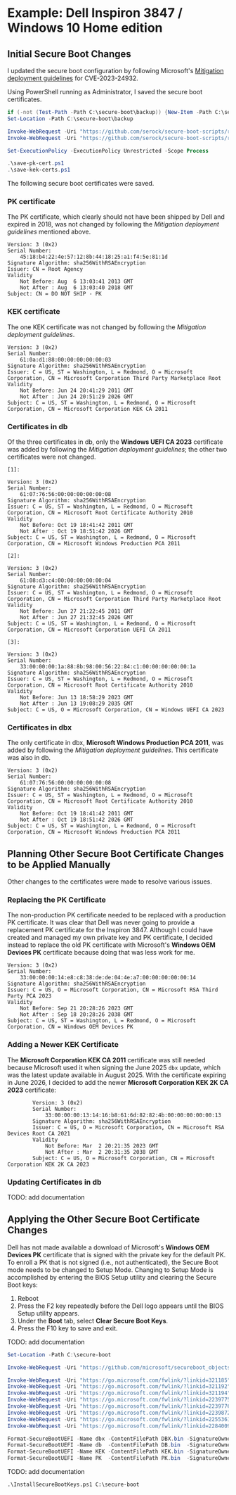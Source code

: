 # Example: Dell Inspiron 3847 / Windows 10 Home edition

## Initial Secure Boot Changes

I updated the secure boot configuration by following Microsoft's [Mitigation deployment guidelines](https://support.microsoft.com/en-us/topic/how-to-manage-the-windows-boot-manager-revocations-for-secure-boot-changes-associated-with-cve-2023-24932-41a975df-beb2-40c1-99a3-b3ff139f832d#bkmk_mitigation_guidelines) for CVE-2023-24932.

Using PowerShell running as Administrator, I saved the secure boot certificates.

```powershell
if (-not (Test-Path -Path C:\secure-boot\backup)) {New-Item -Path C:\secure-boot\backup -ItemType Directory}
Set-Location -Path C:\secure-boot\backup

Invoke-WebRequest -Uri "https://github.com/serock/secure-boot-scripts/raw/8d0a8c58d17e554cb1ca0f9cfe4987a026308a7a/powershell/save-pk-cert.ps1"   -OutFile save-pk-cert.ps1
Invoke-WebRequest -Uri "https://github.com/serock/secure-boot-scripts/raw/0bb051e1e06887d6aa84123b0ceeae15e831f037/powershell/save-kek-certs.ps1" -OutFile save-kek-certs.ps1

Set-ExecutionPolicy -ExecutionPolicy Unrestricted -Scope Process

.\save-pk-cert.ps1
.\save-kek-certs.ps1

```

The following secure boot certificates were saved.

### PK certificate

The PK certificate, which clearly should not have been shipped by Dell and expired in 2018, was not changed by following the *Mitigation deployment guidelines* mentioned above.

```
Version: 3 (0x2)
Serial Number:
    45:18:b4:22:4e:57:12:8b:44:18:25:a1:f4:5e:81:1d
Signature Algorithm: sha256WithRSAEncryption
Issuer: CN = Root Agency
Validity
    Not Before: Aug  6 13:03:41 2013 GMT
    Not After : Aug  6 13:03:40 2018 GMT
Subject: CN = DO NOT SHIP - PK
```

### KEK certificate

The one KEK certificate was not changed by following the *Mitigation deployment guidelines*.

```
Version: 3 (0x2)
Serial Number:
    61:0a:d1:88:00:00:00:00:00:03
Signature Algorithm: sha256WithRSAEncryption
Issuer: C = US, ST = Washington, L = Redmond, O = Microsoft Corporation, CN = Microsoft Corporation Third Party Marketplace Root
Validity
    Not Before: Jun 24 20:41:29 2011 GMT
    Not After : Jun 24 20:51:29 2026 GMT
Subject: C = US, ST = Washington, L = Redmond, O = Microsoft Corporation, CN = Microsoft Corporation KEK CA 2011
```

### Certificates in db

Of the three certificates in db, only the **Windows UEFI CA 2023** certificate was added by following the *Mitigation deployment guidelines*; the other two certificates were not changed.

```
[1]:

Version: 3 (0x2)
Serial Number:
    61:07:76:56:00:00:00:00:00:08
Signature Algorithm: sha256WithRSAEncryption
Issuer: C = US, ST = Washington, L = Redmond, O = Microsoft Corporation, CN = Microsoft Root Certificate Authority 2010
Validity
    Not Before: Oct 19 18:41:42 2011 GMT
    Not After : Oct 19 18:51:42 2026 GMT
Subject: C = US, ST = Washington, L = Redmond, O = Microsoft Corporation, CN = Microsoft Windows Production PCA 2011

[2]:

Version: 3 (0x2)
Serial Number:
    61:08:d3:c4:00:00:00:00:00:04
Signature Algorithm: sha256WithRSAEncryption
Issuer: C = US, ST = Washington, L = Redmond, O = Microsoft Corporation, CN = Microsoft Corporation Third Party Marketplace Root
Validity
    Not Before: Jun 27 21:22:45 2011 GMT
    Not After : Jun 27 21:32:45 2026 GMT
Subject: C = US, ST = Washington, L = Redmond, O = Microsoft Corporation, CN = Microsoft Corporation UEFI CA 2011

[3]:

Version: 3 (0x2)
Serial Number:
    33:00:00:00:1a:88:8b:98:00:56:22:84:c1:00:00:00:00:00:1a
Signature Algorithm: sha256WithRSAEncryption
Issuer: C = US, ST = Washington, L = Redmond, O = Microsoft Corporation, CN = Microsoft Root Certificate Authority 2010
Validity
    Not Before: Jun 13 18:58:29 2023 GMT
    Not After : Jun 13 19:08:29 2035 GMT
Subject: C = US, O = Microsoft Corporation, CN = Windows UEFI CA 2023
```

### Certificates in dbx

The only certificate in dbx, **Microsoft Windows Production PCA 2011**, was added by following the *Mitigation deployment guidelines*.
This certificate was also in db.

```
Version: 3 (0x2)
Serial Number:
    61:07:76:56:00:00:00:00:00:08
Signature Algorithm: sha256WithRSAEncryption
Issuer: C = US, ST = Washington, L = Redmond, O = Microsoft Corporation, CN = Microsoft Root Certificate Authority 2010
Validity
    Not Before: Oct 19 18:41:42 2011 GMT
    Not After : Oct 19 18:51:42 2026 GMT
Subject: C = US, ST = Washington, L = Redmond, O = Microsoft Corporation, CN = Microsoft Windows Production PCA 2011
```

## Planning Other Secure Boot Certificate Changes to be Applied Manually

Other changes to the certificates were made to resolve various issues.

### Replacing the PK Certificate

The non-production PK certificate needed to be replaced with a production PK certificate.
It was clear that Dell was never going to provide a replacement PK certificate for the Inspiron 3847.
Although I could have created and managed my own private key and PK certificate, I decided instead to replace the old PK certificate with Microsoft's **Windows OEM Devices PK** certificate because doing that was less work for me.

```
Version: 3 (0x2)
Serial Number:
    33:00:00:00:14:e8:c8:38:de:de:04:4e:a7:00:00:00:00:00:14
Signature Algorithm: sha256WithRSAEncryption
Issuer: C = US, O = Microsoft Corporation, CN = Microsoft RSA Third Party PCA 2023
Validity
    Not Before: Sep 21 20:28:26 2023 GMT
    Not After : Sep 18 20:28:26 2038 GMT
Subject: C = US, ST = Washington, L = Redmond, O = Microsoft Corporation, CN = Windows OEM Devices PK
```

### Adding a Newer KEK Certificate

The **Microsoft Corporation KEK CA 2011** certificate was still needed because Microsoft used it when signing the June 2025 `dbx` update, which was the latest update available in August 2025.
With the certificate expiring in June 2026, I decided to add the newer **Microsoft Corporation KEK 2K CA 2023** certificate:

```
        Version: 3 (0x2)
        Serial Number:
            33:00:00:00:13:14:16:b8:61:6d:82:82:4b:00:00:00:00:00:13
        Signature Algorithm: sha256WithRSAEncryption
        Issuer: C = US, O = Microsoft Corporation, CN = Microsoft RSA Devices Root CA 2021
        Validity
            Not Before: Mar  2 20:21:35 2023 GMT
            Not After : Mar  2 20:31:35 2038 GMT
        Subject: C = US, O = Microsoft Corporation, CN = Microsoft Corporation KEK 2K CA 2023
```

### Updating Certificates in db

TODO: add documentation

## Applying the Other Secure Boot Certificate Changes

Dell has not made available a download of Microsoft's **Windows OEM Devices PK** certificate that is signed with the private key for the default PK.
To enroll a PK that is not signed (i.e., not authenticated), the Secure Boot mode needs to be changed to Setup Mode.
Changing to Setup Mode is accomplished by entering the BIOS Setup utility and clearing the Secure Boot keys:

1. Reboot
2. Press the F2 key repeatedly before the Dell logo appears until the BIOS Setup utility appears.
3. Under the **Boot** tab, select **Clear Secure Boot Keys**.
4. Press the F10 key to save and exit.

TODO: add documentation

```powershell
Set-Location -Path C:\secure-boot

Invoke-WebRequest -Uri "https://github.com/microsoft/secureboot_objects/raw/b28f4bb39ad9567b183fb59d8cdc051df7d24472/scripts/windows/InstallSecureBootKeys.ps1" -OutFile InstallSecureBootKeys.ps1

Invoke-WebRequest -Uri "https://go.microsoft.com/fwlink/?linkid=321185"  -OutFile MicCorKEKCA2011-2011-06-24.der
Invoke-WebRequest -Uri "https://go.microsoft.com/fwlink/?linkid=321192"  -OutFile MicWinProPCA2011-2011-10-19.der
Invoke-WebRequest -Uri "https://go.microsoft.com/fwlink/?linkid=321194"  -OutFile MicCorUEFCA2011-2011-06-27.der
Invoke-WebRequest -Uri "https://go.microsoft.com/fwlink/?linkid=2239775" -OutFile microsoft-corporation-kek-2k-ca-2023.der
Invoke-WebRequest -Uri "https://go.microsoft.com/fwlink/?linkid=2239776" -OutFile windows-uefi-ca-2023.der
Invoke-WebRequest -Uri "https://go.microsoft.com/fwlink/?linkid=2239872" -OutFile microsoft-uefi-ca-2023.der
Invoke-WebRequest -Uri "https://go.microsoft.com/fwlink/?linkid=2255361" -OutFile windows-oem-devices-pk.der
Invoke-WebRequest -Uri "https://go.microsoft.com/fwlink/?linkid=2284009" -OutFile microsoft-option-rom-uefi-ca-2023.der

Format-SecureBootUEFI -Name dbx -ContentFilePath DBX.bin -SignatureOwner 00000000-0000-0000-0000-000000000000 -Hash 0000000000000000000000000000000000000000000000000000000000000000 -Algorithm SHA256
Format-SecureBootUEFI -Name db  -ContentFilePath DB.bin  -SignatureOwner 77fa9abd-0359-4d32-bd60-28f4e78f784b -FormatWithCert -CertificateFilePath windows-uefi-ca-2023.der,microsoft-uefi-ca-2023.der,microsoft-option-rom-uefi-ca-2023.der
Format-SecureBootUEFI -Name KEK -ContentFilePath KEK.bin -SignatureOwner 77fa9abd-0359-4d32-bd60-28f4e78f784b -FormatWithCert -CertificateFilePath MicCorKEKCA2011-2011-06-24.der,microsoft-corporation-kek-2k-ca-2023.der
Format-SecureBootUEFI -Name PK  -ContentFilePath PK.bin  -SignatureOwner 77fa9abd-0359-4d32-bd60-28f4e78f784b -FormatWithCert -CertificateFilePath windows-oem-devices-pk.der

```

TODO: add documentation

```
.\InstallSecureBootKeys.ps1 C:\secure-boot

```
